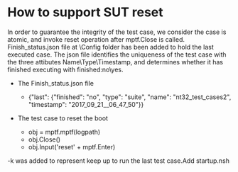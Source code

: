 # How to support SUT reset

In order to guarantee the integrity of the test case, we consider the case is atomic, and invoke reset operation after mptf.Close is called. Finish_status.json file at \Config folder has been added to hold the last executed case. The json file identifies the uniqueness of the test case with the three attibutes Name\Type\Timestamp, and determines whether it has finished executing with finished:no\yes.

* The Finish_status.json file
  * {"last": {"finished": "no", "type": "suite", "name": "nt32_test_cases2", "timestamp": "2017_09_21__06_47_50"}}
 
* The test case to reset the boot
  * obj = mptf.mptf(logpath)
  * obj.Close()
  * obj.Input('reset' + mptf.Enter) 

-k was added to represent keep up to run the last test case.Add startup.nsh 
